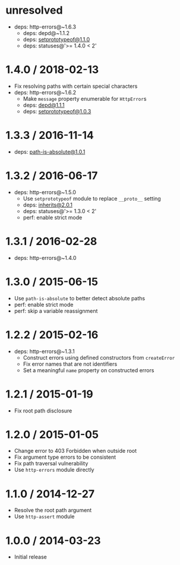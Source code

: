 unresolved
==========

  * deps: http-errors@~1.6.3
    - deps: depd@~1.1.2
    - deps: setprototypeof@1.1.0
    - deps: statuses@'>= 1.4.0 < 2'

1.4.0 / 2018-02-13
==================

  * Fix resolving paths with certain special characters
  * deps: http-errors@~1.6.2
    - Make `message` property enumerable for `HttpError`s
    - deps: depd@1.1.1
    - deps: setprototypeof@1.0.3

1.3.3 / 2016-11-14
==================

  * deps: path-is-absolute@1.0.1

1.3.2 / 2016-06-17
==================

  * deps: http-errors@~1.5.0
    - Use `setprototypeof` module to replace `__proto__` setting
    - deps: inherits@2.0.1
    - deps: statuses@'>= 1.3.0 < 2'
    - perf: enable strict mode

1.3.1 / 2016-02-28
==================

  * deps: http-errors@~1.4.0

1.3.0 / 2015-06-15
==================

  * Use `path-is-absolute` to better detect absolute paths
  * perf: enable strict mode
  * perf: skip a variable reassignment

1.2.2 / 2015-02-16
==================

  * deps: http-errors@~1.3.1
    - Construct errors using defined constructors from `createError`
    - Fix error names that are not identifiers
    - Set a meaningful `name` property on constructed errors

1.2.1 / 2015-01-19
==================

  * Fix root path disclosure

1.2.0 / 2015-01-05
==================

  * Change error to 403 Forbidden when outside root
  * Fix argument type errors to be consistent
  * Fix path traversal vulnerability
  * Use `http-errors` module directly

1.1.0 / 2014-12-27
==================

  * Resolve the root path argument
  * Use `http-assert` module

1.0.0 / 2014-03-23
==================

  * Initial release
